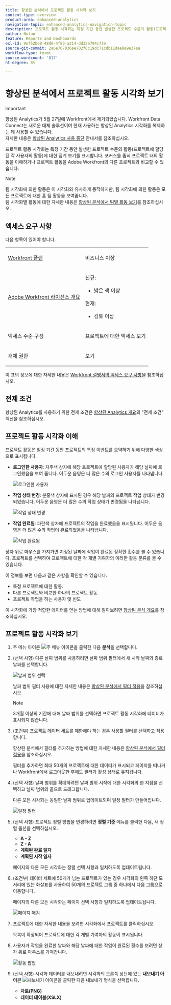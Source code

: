 ```yaml
---
title: 향상된 분석에서 프로젝트 활동 시각화 보기
content-type: overview
product-area: enhanced-analytics
navigation-topic: enhanced-analytics-navigation-topic
description: 프로젝트 활동 시각화는 특정 기간 동안 발생한 프로젝트 수준의 활동(프로젝트에 할당된 각 사용자의 활동)에 대한 집계 보기를 표시합니다. 포커스를 좁혀 프로젝트 내의 활동을 이해하거나 프로젝트 활동을 Adobe Workfront의 다른 프로젝트와 비교할 수 있습니다.
author: Nolan
feature: Reports and Dashboards
exl-id: 9ef52be8-48d0-4f83-a214-dd32e794c73e
source-git-commit: 2a6e767036ae702f6c19dc71cdb11dae8e9e37ea
workflow-type: tm+mt
source-wordcount: '817'
ht-degree: 8%

---
```


# 향상된 분석에서 프로젝트 활동 시각화 보기

>[!IMPORTANT]
>
>향상된 Analytics가 5월 27일에 Workfront에서 제거되었습니다. Workfront Data Connect는 새로운 대체 솔루션이며 현재 사용하는 향상된 Analytics 시각화를 복제하는 데 사용할 수 있습니다. <br>자세한 내용은 [향상된 Analytics 사용 중단](/help/quicksilver/product-announcements/announcements/enhanced-analytics-deprecation.md) 안내서를 참조하십시오.


<!-- Audited: 12/2023 -->

프로젝트 활동 시각화는 특정 기간 동안 발생한 프로젝트 수준의 활동(프로젝트에 할당된 각 사용자의 활동)에 대한 집계 보기를 표시합니다. 포커스를 좁혀 프로젝트 내의 활동을 이해하거나 프로젝트 활동을 Adobe Workfront의 다른 프로젝트와 비교할 수 있습니다.

>[!NOTE]
>
>팀 시각화에 의한 활동은 이 시각화와 유사하게 동작하지만, 팀 시각화에 의한 활동은 모든 프로젝트에 대한 홈 팀 활동을 보여줍니다.\
>팀 시각화별 활동에 대한 자세한 내용은 [향상된 분석에서 팀별 활동 보기](../enhanced-analytics/activity-by-team-overview.md)를 참조하십시오.

## 액세스 요구 사항

다음 항목이 있어야 합니다.

<table style="table-layout:auto"> 
 <col> 
 <col> 
 <tbody> 
  <tr> 
   <td role="rowheader"><a href="https://business.adobe.com/products/workfront/pricing.html" target="_blank">Workfront 플랜</a></td> 
   <td> <p>비즈니스 이상</p> </td> 
  </tr> 
  <tr> 
   <td role="rowheader"><a href="../administration-and-setup/add-users/access-levels-and-object-permissions/wf-licenses.md" class="MCXref xref">Adobe Workfront 라이선스 개요</a></td> 
   <td>   <p>신규:</p> 
   <ul><li>밝은 색 이상</li></ul>
   <p>현재:</p>
   <ul><li>검토 이상</li></ul>
 </td> 
  </tr> 
  <tr> 
   <td role="rowheader">액세스 수준 구성</td> 
   <td> <p>프로젝트에 대한 액세스 보기</p> <!--<p>Note: If you still don't have access, ask your Workfront administrator if they set additional restrictions in your access level.<br>For information on how a Workfront administrator can change your access level, see <a href="../administration-and-setup/add-users/configure-and-grant-access/create-modify-access-levels.md" class="MCXref xref">Create or modify custom access levels</a>.</p>--> </td> 
  </tr> 
  <tr> 
   <td role="rowheader">개체 권한</td> 
   <td> <p>보기</p> <!--<p>For information on requesting additional access, see <a href="../workfront-basics/grant-and-request-access-to-objects/request-access.md" class="MCXref xref">Request access to objects </a>.</p>--> </td> 
  </tr> 
 </tbody> 
</table>

이 표의 정보에 대한 자세한 내용은 [Workfront 설명서의 액세스 요구 사항](/help/quicksilver/administration-and-setup/add-users/access-levels-and-object-permissions/access-level-requirements-in-documentation.md)을 참조하십시오.

## 전제 조건

향상된 Analytics를 사용하기 위한 전제 조건은 [향상된 Analytics 개요](../enhanced-analytics/enhanced-analytics-overview.md)의 &quot;전제 조건&quot; 섹션을 참조하십시오.

## 프로젝트 활동 시각화 이해

프로젝트 활동은 일정 기간 동안 프로젝트의 특정 이벤트를 요약하기 위해 다양한 색상으로 표시됩니다.

* **로그인한 사용자**: 자주색 상자에 해당 프로젝트에 할당된 사용자가 해당 날짜에 로그인했음을 보여 줍니다. 어두운 음영은 더 많은 수의 로그인 사용자를 나타냅니다.

  ![로그인한 사용자](assets/project-activity-users-logged-in.png)

* **작업 상태 변경**: 분홍색 상자에 표시된 경우 해당 날짜의 프로젝트 작업 상태가 변경되었습니다. 어두운 음영은 더 많은 수의 작업 상태가 변경됨을 나타냅니다.

  ![작업 상태 변경](assets/project-activity-task-status-changes.png)

* **작업 완료됨**: 파란색 상자에 프로젝트의 작업을 완료했음을 표시됩니다. 어두운 음영은 더 많은 수의 작업이 완료되었음을 나타냅니다.

  ![작업 완료됨](assets/project-activity-tasks-completed.png)

상자 위로 마우스를 가져가면 지정된 날짜에 작업이 완료된 정확한 횟수를 볼 수 있습니다. 프로젝트를 선택하여 프로젝트에 대한 각 개별 기여자의 이러한 활동 분류를 볼 수 있습니다.

이 정보를 보면 다음과 같은 사항을 확인할 수 있습니다.

* 특정 프로젝트에 대한 활동.
* 다른 프로젝트와 비교한 하나의 프로젝트 활동.
* 프로젝트 작업을 하는 사용자 및 빈도

이 시각화에 가장 적합한 데이터를 얻는 방법에 대해 알아보려면 [향상된 분석 개요](../enhanced-analytics/enhanced-analytics-overview.md)를 참조하십시오.

## 프로젝트 활동 시각화 보기

1. 주 메뉴 아이콘 ![주 메뉴 아이콘](assets/main-menu-icon-16x12.png)을 클릭한 다음 **분석**&#x200B;을 선택합니다.
1. (선택 사항) 다른 날짜 범위를 사용하려면 날짜 범위 필터에서 새 시작 날짜와 종료 날짜를 선택합니다.

   ![날짜 범위 선택](assets/filters-select-date-range-350x344.png)

   날짜 범위 필터 사용에 대한 자세한 내용은 [향상된 분석에서 필터 적용](../enhanced-analytics/use-enhanced-analytics-filters.md)을 참조하십시오.

   >[!NOTE]
   >
   >3개월 이상의 기간에 대해 날짜 범위를 선택하면 프로젝트 활동 시각화에 데이터가 표시되지 않습니다.

1. (조건부) 프로젝트 데이터 세트를 제한해야 하는 경우 사용할 필터를 선택하고 적용합니다.

   향상된 분석에서 필터를 추가하는 방법에 대한 자세한 내용은 [향상된 분석에서 필터 적용](../enhanced-analytics/use-enhanced-analytics-filters.md)을 참조하십시오.

   필터를 추가하면 최대 50개의 프로젝트에 대한 데이터가 표시되고 페이지를 떠나거나 Workfront에서 로그아웃한 후에도 필터가 활성 상태로 유지됩니다.

1. (선택 사항) 날짜 범위를 확대하려면 날짜 범위 시작에 대한 시각화의 한 지점을 선택하고 날짜 범위의 끝으로 드래그합니다.

   다른 모든 시각화는 동일한 날짜 범위로 업데이트되며 일정 필터가 만들어집니다.

   ![일정 필터](assets/timeframe-filter-350x220.png)

1. (선택 사항) 프로젝트 정렬 방법을 변경하려면 **정렬 기준** 메뉴를 클릭한 다음, 새 정렬 옵션을 선택하십시오.

   * **A - Z**
   * **Z - A**
   * **계획된 완료 일자**
   * **계획된 시작 일자**

   페이지의 다른 모든 시각화는 정렬 선택 사항과 일치하도록 업데이트됩니다.

1. (조건부) 데이터 세트에 50개가 넘는 프로젝트가 있는 경우 시각화의 왼쪽 하단 모서리에 있는 화살표를 사용하여 50개의 프로젝트 그룹 중 하나에서 다음 그룹으로 이동합니다.

   페이지의 다른 모든 시각화는 페이지 선택 사항과 일치하도록 업데이트됩니다.

   ![페이지 매김](assets/pagination-350x118.png)

1. 프로젝트에 대한 자세한 내용을 보려면 시각화에서 프로젝트를 클릭하십시오.

   목록이 확장되어 프로젝트에 대한 각 개별 기여자의 활동이 표시됩니다.

1. 사용자가 작업을 완료한 날짜와 해당 날짜에 대한 작업이 완료된 횟수를 보려면 상자 위로 마우스를 가져갑니다.

   ![활동 팝업](assets/project-activity-activity-pop-up-350x137.png)

1. (선택 사항) 시각화 데이터를 내보내려면 시각화의 오른쪽 상단에 있는 **내보내기 아이콘** ![내보내기 아이콘](assets/export.png)을 클릭한 다음 내보내기 형식을 선택합니다.

   * **차트(PNG)**
   * **데이터 테이블(XSLX)**

